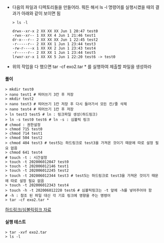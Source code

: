 - 다음의 파일과 디렉토리들을 만들어라. 뭐든 해서 ls -l 명령어를 실행시켰을 때의 결과가 아래와 같이 보이면 됨

  ```shell
  > ls -l
  
  drwx--xr-x 2 XX XX XX Jun 1 20:47 test0
  -rwx--xr-- 1 XX XX 4 Jun 1 21:46 test1
  dr-x---r-- 2 XX XX XX Jun 1 22:45 test2
  -r-----r-- 2 XX XX 1 Jun 1 23:44 test3
  -rw-r----x 1 XX XX 2 Jun 1 23:43 test4
  -r-----r-- 2 XX XX 1 Jun 1 23:44 test5
  lrwxr-xr-x 1 XX XX 5 Jun 1 22:20 test6 -> test0
  ```

- 위의 작업을 다 했으면 tar -cf exo2.tar * 를 실행하여 제출할 파일을 생성하라



#### 풀이

```shell
> mkdir test0
> nano test1 # 띄어쓰기 3칸 후 저장
> mkdir test2
> nano test3 # 띄어쓰기 1칸 저장 후 다시 들어가서 모든 칸/줄 삭제
> nano test4 # 띄어쓰기 1칸 후 저장
> ln test3 test5 # ln : 링크파일 생성(하드링크)
> ln -s test0 test6 # ln -s : 심볼릭 링크
# chmod : 권한설정
> chmod 715 test0
> chmod 714 test1
> chmod 504 test2
> chmod 404 test3 # test5는 하드링크로 test3을 가져온 것이기 때문에 따로 설정 필요 없음
> chmod 641 test4
# touch -t : 시간설정
> touch -t 202006012047 test0
> touch -t 202006012146 test1
> touch -t 202006012245 test2
> touch -t 202006012344 test3 # test5는 하드링크로 test3을 가져온 것이기 때문에 따로 설정 필요 없음
> touch -t 202006012343 test4
> touch -h -t 202006012220 test6 # 심볼릭링크는 -t 앞에 -h를 넣어주어야 함
# -h : 참조 된 파일 대신 각 기호 링크에 영향을 주는 명령어
> tar -cf exo2.tar *
```

[하드링크/심볼릭링크 자료](https://hack-cracker.tistory.com/95)


#### 실행 테스트
```shell
> tar -xvf exo2.tar
> ls -l
```
